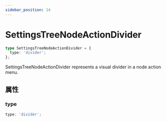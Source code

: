 ```yaml
---
sidebar_position: 14
---
```


# SettingsTreeNodeActionDivider

```typescript
type SettingsTreeNodeActionDivider = {
  type: 'divider';
};
```

SettingsTreeNodeActionDivider represents a visual divider in a node action menu.

## 属性

### type

```typescript
type: 'divider';
```
